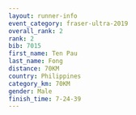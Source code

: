 ```yaml
---
layout: runner-info 
event_category: fraser-ultra-2019 
overall_rank: 2
rank: 2
bib: 7015
first_name: Ten Pau
last_name: Fong
distance: 70KM
country: Philippines
category_km: 70KM
gender: Male
finish_time: 7-24-39
---
```

